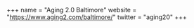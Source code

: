 +++
name = "Aging 2.0 Baltimore"
website = "https://www.aging2.com/baltimore/"
twitter = "aging20"
+++